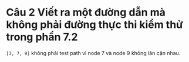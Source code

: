 # Câu 2 Viết ra một đường dẫn mà không phải đường thực thi kiểm thử trong phần 7.2
```[3, 7, 9]``` không phải test path vì node 7 và node 9 không lân cận nhau.